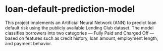 # loan-default-prediction-model
This project implements an Artificial Neural Network (ANN) to predict loan default risk using the publicly available Lending Club dataset. The model classifies borrowers into two categories — Fully Paid and Charged Off — based on features such as credit history, loan amount, employment length, and payment behavior. 
